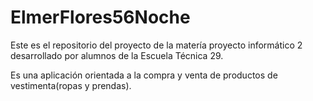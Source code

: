 # ElmerFlores56Noche
Este es el repositorio del proyecto de la matería proyecto informático 2 desarrollado por alumnos de la Escuela Técnica 29.

Es una aplicación  orientada a la compra y venta de productos de vestimenta(ropas y prendas).
